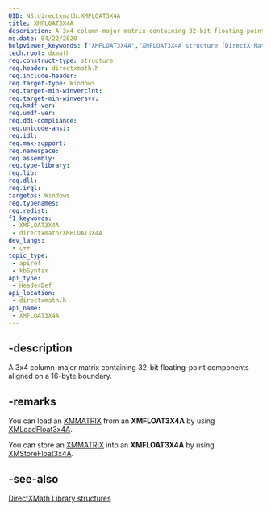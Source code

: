 ```yaml
---
UID: NS:directxmath.XMFLOAT3X4A
title: XMFLOAT3X4A
description: A 3x4 column-major matrix containing 32-bit floating-point components aligned on a 16-byte boundary.
ms.date: 04/22/2020
helpviewer_keywords: ["XMFLOAT3X4A","XMFLOAT3X4A structure [DirectX Math Support APIs]","directxmath/XMFLOAT3X4A","dxmath.xmfloat3x3"]
tech.root: dxmath
req.construct-type: structure
req.header: directxmath.h
req.include-header: 
req.target-type: Windows
req.target-min-winverclnt: 
req.target-min-winversvr: 
req.kmdf-ver: 
req.umdf-ver: 
req.ddi-compliance: 
req.unicode-ansi: 
req.idl: 
req.max-support: 
req.namespace: 
req.assembly: 
req.type-library: 
req.lib: 
req.dll: 
req.irql: 
targetos: Windows
req.typenames: 
req.redist: 
f1_keywords:
 - XMFLOAT3X4A
 - directxmath/XMFLOAT3X4A
dev_langs:
 - c++
topic_type:
 - apiref
 - kbSyntax
api_type:
 - HeaderDef
api_location:
 - directxmath.h
api_name:
 - XMFLOAT3X4A
---
```


## -description

A 3x4 column-major matrix containing 32-bit floating-point components aligned on a 16-byte boundary.

## -remarks

You can load an [XMMATRIX](/windows/win32/api/directxmath/ns-directxmath-xmmatrix) from an **XMFLOAT3X4A** by using [XMLoadFloat3x4A](/windows/win32/api/directxmath/nf-directxmath-xmloadfloat3x4a).

You can store an [XMMATRIX](/windows/win32/api/directxmath/ns-directxmath-xmmatrix) into an **XMFLOAT3X4A** by using [XMStoreFloat3x4A](/windows/win32/api/directxmath/nf-directxmath-xmstorefloat3x4a).

## -see-also

[DirectXMath Library structures](/windows/win32/dxmath/ovw-xnamath-reference-structures)

